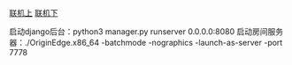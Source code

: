 
[联机上](https://www.acwing.com/activity/content/code/content/6250203/)
[联机下](https://www.acwing.com/activity/content/code/content/6342797/)

启动django后台：python3 manager.py runserver 0.0.0.0:8080
启动房间服务器：./OriginEdge.x86_64 -batchmode -nographics -launch-as-server -port 7778              
